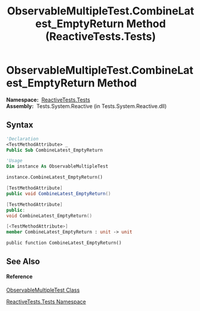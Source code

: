 ﻿---
title: ObservableMultipleTest.CombineLatest_EmptyReturn Method  (ReactiveTests.Tests)
TOCTitle: CombineLatest_EmptyReturn Method
ms:assetid: M:ReactiveTests.Tests.ObservableMultipleTest.CombineLatest_EmptyReturn
ms:mtpsurl: https://msdn.microsoft.com/en-us/library/reactivetests.tests.observablemultipletest.combinelatest_emptyreturn(v=VS.103)
ms:contentKeyID: 36620238
ms.date: 06/28/2011
mtps_version: v=VS.103
f1_keywords:
- ReactiveTests.Tests.ObservableMultipleTest.CombineLatest_EmptyReturn
dev_langs:
- CSharp
- JScript
- VB
- FSharp
- c++
---

# ObservableMultipleTest.CombineLatest\_EmptyReturn Method

**Namespace:**  [ReactiveTests.Tests](hh289046\(v=vs.103\).md)  
**Assembly:**  Tests.System.Reactive (in Tests.System.Reactive.dll)

## Syntax

``` vb
'Declaration
<TestMethodAttribute> _
Public Sub CombineLatest_EmptyReturn
```

``` vb
'Usage
Dim instance As ObservableMultipleTest

instance.CombineLatest_EmptyReturn()
```

``` csharp
[TestMethodAttribute]
public void CombineLatest_EmptyReturn()
```

``` c++
[TestMethodAttribute]
public:
void CombineLatest_EmptyReturn()
```

``` fsharp
[<TestMethodAttribute>]
member CombineLatest_EmptyReturn : unit -> unit 
```

``` jscript
public function CombineLatest_EmptyReturn()
```

## See Also

#### Reference

[ObservableMultipleTest Class](hh303586\(v=vs.103\).md)

[ReactiveTests.Tests Namespace](hh289046\(v=vs.103\).md)

